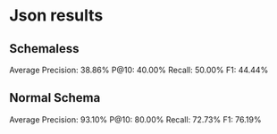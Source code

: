 # Json results

## Schemaless

Average Precision: 38.86%
P@10: 40.00%
Recall: 50.00%
F1: 44.44%

## Normal Schema

Average Precision: 93.10%
P@10: 80.00%
Recall: 72.73%
F1: 76.19%
